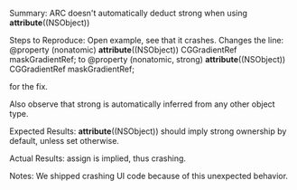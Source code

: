 Summary:
ARC doesn't automatically deduct strong when using  __attribute__((NSObject))

Steps to Reproduce:
Open example, see that it crashes. Changes the line:
@property (nonatomic) __attribute__((NSObject)) CGGradientRef maskGradientRef;
to
@property (nonatomic, strong) __attribute__((NSObject)) CGGradientRef maskGradientRef;

for the fix.

Also observe that strong is automatically inferred from any other object type.

Expected Results:
__attribute__((NSObject)) should imply strong ownership by default, unless set otherwise.

Actual Results:
assign is implied, thus crashing.

Notes:
We shipped crashing UI code because of this unexpected behavior.